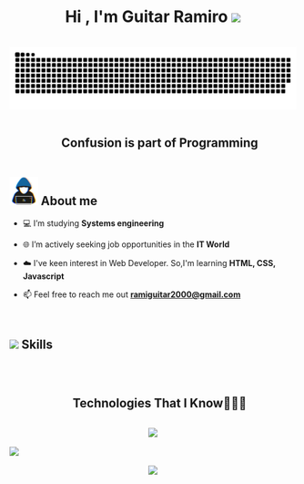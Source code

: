 <h1 align="center"><b>Hi , I'm Guitar Ramiro </b><img src="https://media.giphy.com/media/hvRJCLFzcasrR4ia7z/giphy.gif" width="35"></h1>
<br>
<!--- snake -->
<div align="center">
  <img  src="https://github.com/1999AZZAR/1999AZZAR/blob/main/resources/img/grid-snake.svg"
       alt="snake" /></a>
</div>


<!--h2 without bottom border-->
<div id="user-content-toc">
  <ul align="center">
    <summary><h2 style="display: inline-block">Confusion is part of Programming</h2></summary>
  </ul>
</div>

## <picture><img src = "https://github.com/0xAbdulKhalid/0xAbdulKhalid/raw/main/assets/mdImages/about_me.gif" width = 50px></picture> **About me**


<!--Intro start-->
- 💻 I’m studying **Systems engineering**

- 🌐 I’m actively seeking job opportunities in the **IT World**

- ☁️ I've keen interest in Web Developer. So,I'm learning **HTML, CSS, Javascript**

- 📫 Feel free to reach me out **ramiguitar2000@gmail.com**

<!--Intro end-->
 
 <br>

## <img src="https://media2.giphy.com/media/QssGEmpkyEOhBCb7e1/giphy.gif?cid=ecf05e47a0n3gi1bfqntqmob8g9aid1oyj2wr3ds3mg700bl&rid=giphy.gif" width ="25"><b> Skills</b>
<br>
 
 <!--h1 without bottom border-->
<div id="user-content-toc">
  <ul align="center">
    <summary><h2 style="display: inline-block">Technologies That I Know👨🏻‍💻</h2></summary>
  </ul>
</div>
 
 <!--tech stack icons-->
<p align="center">
  <a href="https://skillicons.dev">
    <img src="https://skillicons.dev/icons?i=git,c,cpp,html,css,js,discord,github,linux,py,autocad,qt,vscode&perline=14" />
  </a>
</p>
<!--horizontal divider(gradiant)-->
<img src="https://user-images.githubusercontent.com/73097560/115834477-dbab4500-a447-11eb-908a-139a6edaec5c.gif">

<!--profile visit count-->
<div align="center">
  
[![](https://visitcount.itsvg.in/api?id=ramaguitar&label=Profile%20Views&color=0&icon=0&pretty=true)](https://visitcount.itsvg.in)
  
</div>


